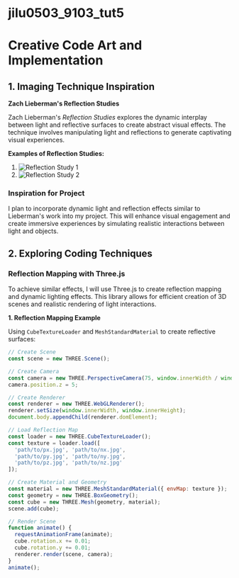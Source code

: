 # jilu0503_9103_tut5
# Creative Code Art and Implementation

## 1. Imaging Technique Inspiration
**Zach Lieberman's Reflection Studies**

Zach Lieberman's *Reflection Studies* explores the dynamic interplay between light and reflective surfaces to create abstract visual effects. The technique involves manipulating light and reflections to generate captivating visual experiences.

**Examples of Reflection Studies:**
1. ![Reflection Study 1](https://s3.amazonaws.com/zachlieberman.com/media/ReflectionStudies1.jpg)
2. ![Reflection Study 2](https://s3.amazonaws.com/zachlieberman.com/media/ReflectionStudies2.jpg)

### Inspiration for Project

I plan to incorporate dynamic light and reflection effects similar to Lieberman's work into my project. This will enhance visual engagement and create immersive experiences by simulating realistic interactions between light and objects.

## 2. Exploring Coding Techniques

### Reflection Mapping with Three.js

To achieve similar effects, I will use Three.js to create reflection mapping and dynamic lighting effects. This library allows for efficient creation of 3D scenes and realistic rendering of light interactions.

**1. Reflection Mapping Example**

Using `CubeTextureLoader` and `MeshStandardMaterial` to create reflective surfaces:

```javascript
// Create Scene
const scene = new THREE.Scene();

// Create Camera
const camera = new THREE.PerspectiveCamera(75, window.innerWidth / window.innerHeight, 0.1, 1000);
camera.position.z = 5;

// Create Renderer
const renderer = new THREE.WebGLRenderer();
renderer.setSize(window.innerWidth, window.innerHeight);
document.body.appendChild(renderer.domElement);

// Load Reflection Map
const loader = new THREE.CubeTextureLoader();
const texture = loader.load([
  'path/to/px.jpg', 'path/to/nx.jpg',
  'path/to/py.jpg', 'path/to/ny.jpg',
  'path/to/pz.jpg', 'path/to/nz.jpg'
]);

// Create Material and Geometry
const material = new THREE.MeshStandardMaterial({ envMap: texture });
const geometry = new THREE.BoxGeometry();
const cube = new THREE.Mesh(geometry, material);
scene.add(cube);

// Render Scene
function animate() {
  requestAnimationFrame(animate);
  cube.rotation.x += 0.01;
  cube.rotation.y += 0.01;
  renderer.render(scene, camera);
}
animate();
